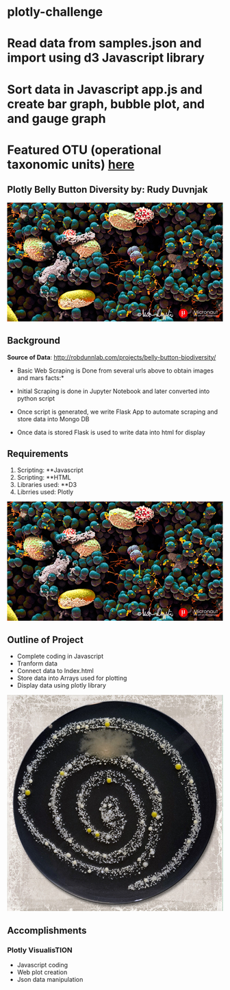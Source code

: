 # plotly-challenge
# Read data from samples.json and import using d3 Javascript library
# Sort data in Javascript app.js and create bar graph, bubble plot, and and gauge graph
# Featured OTU (operational taxonomic units) [here](http://robdunnlab.com/projects/belly-button-biodiversity/)


## Plotly Belly Button Diversity by: Rudy Duvnjak

![Microbes-Sem](/StarterCode/Images2/microbes-sem.jpg)

## Background

**Source of Data**: http://robdunnlab.com/projects/belly-button-biodiversity/ 

* Basic Web Scraping is Done from several urls above to obtain images and mars facts:*

* Initial Scraping is done in Jupyter Notebook and later converted into python script
* Once script is generated, we write Flask App to automate scraping and store data into Mongo DB
* Once data is stored Flask is used to write data into html for display


## Requirements

1. Scripting: **Javascript
2. Scripting: **HTML
3. Libraries used: **D3
4. Librries used: Plotly

![Microbes-sem](/StarterCode/Images2/microbes-sem.jpg)

## Outline of Project

- Complete coding in Javascript 
- Tranform data
- Connect data to Index.html
- Store data into Arrays used for plotting
- Display data using plotly library

![Microbe-portrait](/StarterCode/Images2/microbe_portrait.jpg)

## Accomplishments

### Plotly VisualisTION

- Javascript coding
- Web plot creation
- Json data manipulation


  

